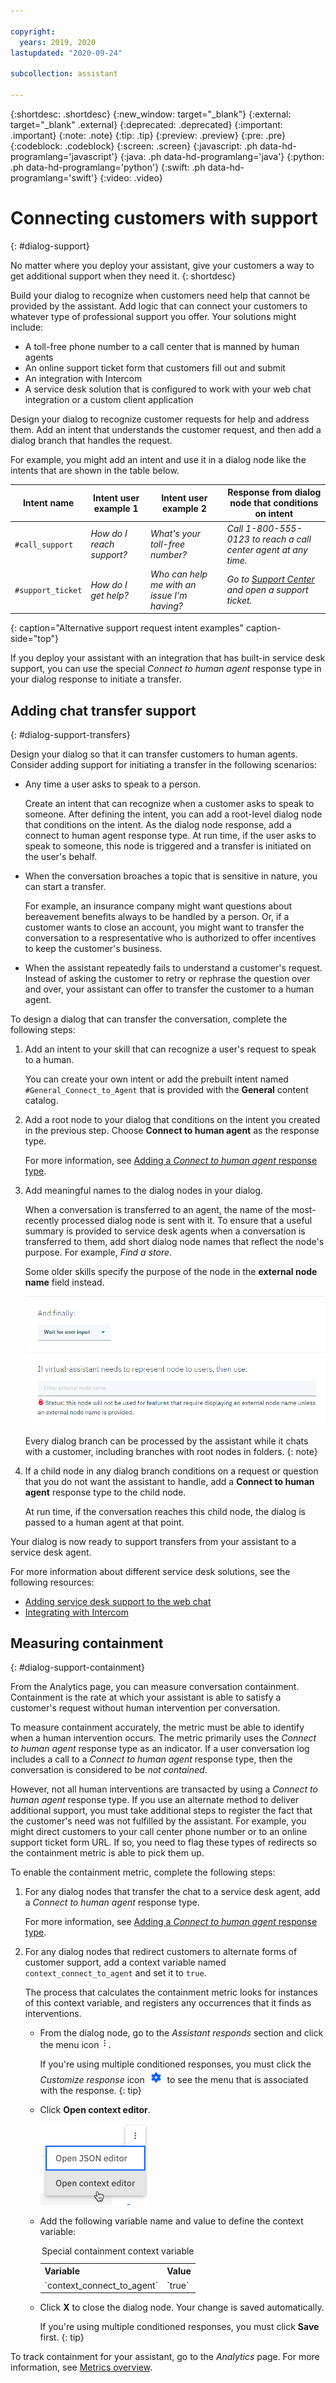 ```yaml
---

copyright:
  years: 2019, 2020
lastupdated: "2020-09-24"

subcollection: assistant

---
```


{:shortdesc: .shortdesc}
{:new_window: target="_blank"}
{:external: target="_blank" .external}
{:deprecated: .deprecated}
{:important: .important}
{:note: .note}
{:tip: .tip}
{:preview: .preview}
{:pre: .pre}
{:codeblock: .codeblock}
{:screen: .screen}
{:javascript: .ph data-hd-programlang='javascript'}
{:java: .ph data-hd-programlang='java'}
{:python: .ph data-hd-programlang='python'}
{:swift: .ph data-hd-programlang='swift'}
{:video: .video}

# Connecting customers with support
{: #dialog-support}

No matter where you deploy your assistant, give your customers a way to get additional support when they need it.
{: shortdesc}

Build your dialog to recognize when customers need help that cannot be provided by the assistant. Add logic that can connect your customers to whatever type of professional support you offer. Your solutions might include:

- A toll-free phone number to a call center that is manned by human agents
- An online support ticket form that customers fill out and submit
- An integration with Intercom
- A service desk solution that is configured to work with your web chat integration or a custom client application

Design your dialog to recognize customer requests for help and address them. Add an intent that understands the customer request, and then add a dialog branch that handles the request.

For example, you might add an intent and use it in a dialog node like the intents that are shown in the table below.

| Intent name | Intent user example 1 | Intent user example 2 | Response from dialog node that conditions on intent |
|--------|-----------------------|-----------------------|-----------------------------------------------------|
| `#call_support` | *How do I reach support?* | *What's your toll-free number?* | *Call 1-800-555-0123 to reach a call center agent at any time.* |
| `#support_ticket` | *How do I get help?* | *Who can help me with an issue I'm having?* |  *Go to [Support Center](https://example.com/support) and open a support ticket.* |
{: caption="Alternative support request intent examples" caption-side="top"}

If you deploy your assistant with an integration that has built-in service desk support, you can use the special *Connect to human agent* response type in your dialog response to initiate a transfer.

## Adding chat transfer support
{: #dialog-support-transfers}

Design your dialog so that it can transfer customers to human agents. Consider adding support for initiating a transfer in the following scenarios:

- Any time a user asks to speak to a person. 

  Create an intent that can recognize when a customer asks to speak to someone. After defining the intent, you can add a root-level dialog node that conditions on the intent. As the dialog node response, add a connect to human agent response type. At run time, if the user asks to speak to someone, this node is triggered and a transfer is initiated on the user's behalf.

- When the conversation broaches a topic that is sensitive in nature, you can start a transfer. 

  For example, an insurance company might want questions about bereavement benefits always to be handled by a person. Or, if a customer wants to close an account, you might want to transfer the conversation to a respresentative who is authorized to offer incentives to keep the customer's business.

- When the assistant repeatedly fails to understand a customer's request. Instead of asking the customer to retry or rephrase the question over and over, your assistant can offer to transfer the customer to a human agent.

To design a dialog that can transfer the conversation, complete the following steps:

1.  Add an intent to your skill that can recognize a user's request to speak to a human.

    You can create your own intent or add the prebuilt intent named `#General_Connect_to_Agent` that is provided with the **General** content catalog.

1.  Add a root node to your dialog that conditions on the intent you created in the previous step. Choose **Connect to human agent** as the response type.

    For more information, see [Adding a *Connect to human agent* response type](/docs/assistant?topic=assistant-dialog-overview#dialog-overview-add-connect-to-human-agent).

1.  Add meaningful names to the dialog nodes in your dialog.

    When a conversation is transferred to an agent, the name of the most-recently processed dialog node is sent with it. To ensure that a useful summary is provided to service desk agents when a conversation is transferred to them, add short dialog node names that reflect the node's purpose. For example, *Find a store*.
    
    Some older skills specify the purpose of the node in the **external node name** field instead.

    ![Screen capture of the field in the node edit view where you add the node purpose summary.](images/disambig-node-purpose.png)

    Every dialog branch can be processed by the assistant while it chats with a customer, including branches with root nodes in folders.
    {: note}

1.  If a child node in any dialog branch conditions on a request or question that you do not want the assistant to handle, add a **Connect to human agent** response type to the child node.

    At run time, if the conversation reaches this child node, the dialog is passed to a human agent at that point.

Your dialog is now ready to support transfers from your assistant to a service desk agent.

For more information about different service desk solutions, see the following resources:

- [Adding service desk support to the web chat](/docs/assistant?topic=assistant-deploy-web-chat#deploy-web-chat-haa)
- [Integrating with Intercom](/docs/assistant?topic=assistant-deploy-intercom)

## Measuring containment
{: #dialog-support-containment}

From the Analytics page, you can measure conversation containment. Containment is the rate at which your assistant is able to satisfy a customer's request without human intervention per conversation.

To measure containment accurately, the metric must be able to identify when a human intervention occurs. The metric primarily uses the *Connect to human agent* response type as an indicator. If a user conversation log includes a call to a *Connect to human agent* response type, then the conversation is considered to be *not contained*.

However, not all human interventions are transacted by using a *Connect to human agent* response type. If you use an alternate method to deliver additional support, you must take additional steps to register the fact that the customer's need was not fulfilled by the assistant. For example, you might direct customers to your call center phone number or to an online support ticket form URL. If so, you need to flag these types of redirects so the containment metric is able to pick them up.

To enable the containment metric, complete the following steps:

1.  For any dialog nodes that transfer the chat to a service desk agent, add a *Connect to human agent* response type.

    For more information, see [Adding a *Connect to human agent* response type](/docs/assistant?topic=assistant-dialog-overview#dialog-overview-add-connect-to-human-agent).

1.  For any dialog nodes that redirect customers to alternate forms of customer support, add a context variable named `context_connect_to_agent` and set it to `true`.

    The process that calculates the containment metric looks for instances of this context variable, and registers any occurrences that it finds as interventions.

    - From the dialog node, go to the *Assistant responds* section and click the menu icon ![overflow menu icon](images/more-icon.png).

      If you're using multiple conditioned responses, you must click the *Customize response* icon ![gear icon](images/customize-response-icon.png) to see the menu that is associated with the response.
      {: tip}

    - Click **Open context editor**.

      ![Shows the Open context editor menu option selected from the list](images/open-context-editor.png)

    - Add the following variable name and value to define the context variable:

      <table>
      <caption>Special containment context variable</caption>
      <tr>
        <th>Variable</th>
        <th>Value</th>
      </tr>
      <tr>
        <td>`context_connect_to_agent`</td>
        <td>`true`</td>
      </tr>
      </table>

    - Click **X** to close the dialog node. Your change is saved automatically.

      If you're using multiple conditioned responses, you must click **Save** first.
      {: tip}
 
 To track containment for your assistant, go to the *Analytics* page. For more information, see [Metrics overview](/docs/assistant?topic=assistant-logs-overview#logs-overview-graphs).